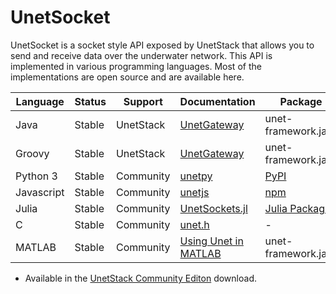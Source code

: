 # UnetSocket

UnetSocket is a socket style API exposed by UnetStack that allows you to send and receive data over the underwater network. This API is implemented in various programming languages. Most of the implementations are open source and are available here.

| Language   | Status | Support   | Documentation                                                                                           | Package                                                         | Source                                                                                     |
|------------|--------|-----------|---------------------------------------------------------------------------------------------------------|-----------------------------------------------------------------|--------------------------------------------------------------------------------------------|
| Java       | Stable | UnetStack | [UnetGateway](https://unetstack.net/javadoc/3.0/org/arl/unet/api/UnetGateway.html)                      | unet-framework.jar*                                                 | -                                                                                          |
| Groovy     | Stable | UnetStack | [UnetGateway](https://unetstack.net/javadoc/3.0/org/arl/unet/api/UnetGateway.html)                      | unet-framework.jar*                                                 | -                                                                                          |
| Python 3   | Stable | Community | [unetpy](https://github.com/org-arl/unet-contrib/blob/master/unetsocket/python/unetpy/__init__.py)      | [PyPI](https://pypi.org/project/unetpy/)                        | [unetsocket/python](https://github.com/org-arl/unet-contrib/tree/master/unetsocket/python) |
| Javascript | Stable | Community | [unetjs](https://github.com/org-arl/unet-contrib/tree/master/unetsocket/js/docs)                        | [npm](https://www.npmjs.com/package/unetjs)                     | [unetsocket/js](https://github.com/org-arl/unet-contrib/tree/master/unetsocket/js)         |
| Julia      | Stable | Community | [UnetSockets.jl](https://github.com/org-arl/UnetSockets.jl/blob/master/src/UnetSockets.jl)              | [Julia Package](https://github.com/org-arl/UnetSockets.jl#installation) | [UnetSockets.jl](https://github.com/org-arl/UnetSockets.jl)                                |
| C          | Stable | Community | [unet.h](https://github.com/org-arl/unet-contrib/blob/master/unetsocket/c/unet.h)                       | -                                                               | [unetsocket/c](https://github.com/org-arl/unet-contrib/tree/master/unetsocket/c)           |
| MATLAB     | Stable | Community | [Using Unet in MATLAB](https://github.com/org-arl/unet-contrib/tree/master/unetsocket/matlab) | unet-framework.jar*                                                               | -                                                                                          |

* Available in the [UnetStack Community Editon](https://unetstack.net/#downloads) download.
